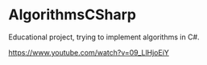 # AlgorithmsCSharp
Educational project, trying to implement algorithms in C#.

https://www.youtube.com/watch?v=09_LlHjoEiY
